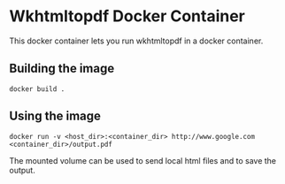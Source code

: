# Wkhtmltopdf Docker Container

This docker container lets you run wkhtmltopdf in a docker container.

## Building the image

`docker build .`

## Using the image

`docker run -v <host_dir>:<container_dir> http://www.google.com <container_dir>/output.pdf`

The mounted volume can be used to send local html files and to save
the output.
